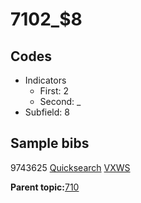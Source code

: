 # 7102\_$8

## Codes

-   Indicators
    -   First: 2
    -   Second: \_
-   Subfield: 8

## Sample bibs

9743625 [Quicksearch](https://search.library.yale.edu/catalog/9743625) [VXWS](http://prodorbis.library.yale.edu:7014/vxws/GetHoldingsService?bibId=9743625)

**Parent topic:**[710](../../tags/710/710.md)

